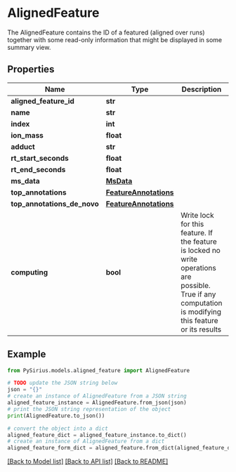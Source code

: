 # AlignedFeature

The AlignedFeature contains the ID of a featured (aligned over runs) together with some read-only information  that might be displayed in some summary view.

## Properties

Name | Type | Description | Notes
------------ | ------------- | ------------- | -------------
**aligned_feature_id** | **str** |  | [optional] 
**name** | **str** |  | [optional] 
**index** | **int** |  | [optional] 
**ion_mass** | **float** |  | [optional] 
**adduct** | **str** |  | [optional] 
**rt_start_seconds** | **float** |  | [optional] 
**rt_end_seconds** | **float** |  | [optional] 
**ms_data** | [**MsData**](MsData.md) |  | [optional] 
**top_annotations** | [**FeatureAnnotations**](FeatureAnnotations.md) |  | [optional] 
**top_annotations_de_novo** | [**FeatureAnnotations**](FeatureAnnotations.md) |  | [optional] 
**computing** | **bool** | Write lock for this feature. If the feature is locked no write operations are possible.  True if any computation is modifying this feature or its results | [optional] 

## Example

```python
from PySirius.models.aligned_feature import AlignedFeature

# TODO update the JSON string below
json = "{}"
# create an instance of AlignedFeature from a JSON string
aligned_feature_instance = AlignedFeature.from_json(json)
# print the JSON string representation of the object
print(AlignedFeature.to_json())

# convert the object into a dict
aligned_feature_dict = aligned_feature_instance.to_dict()
# create an instance of AlignedFeature from a dict
aligned_feature_form_dict = aligned_feature.from_dict(aligned_feature_dict)
```
[[Back to Model list]](../README.md#documentation-for-models) [[Back to API list]](../README.md#documentation-for-api-endpoints) [[Back to README]](../README.md)


